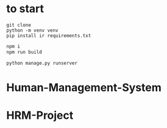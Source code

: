 # to start

```
git clone
python -m venv venv
pip install ir requirements.txt
```

```javascript
npm i
npm run build
```

```python
python manage.py runserver
```
# Human-Management-System
# HRM-Project
